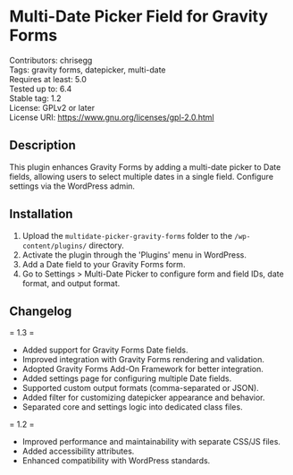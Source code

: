 # Multi-Date Picker Field for Gravity Forms

Contributors: chrisegg <br>
Tags: gravity forms, datepicker, multi-date <br>
Requires at least: 5.0 <br>
Tested up to: 6.4 <br>
Stable tag: 1.2 <br>
License: GPLv2 or later <br>
License URI: https://www.gnu.org/licenses/gpl-2.0.html

## Description
This plugin enhances Gravity Forms by adding a multi-date picker to Date fields, allowing users to select multiple dates in a single field. Configure settings via the WordPress admin.

## Installation
1. Upload the `multidate-picker-gravity-forms` folder to the `/wp-content/plugins/` directory.
2. Activate the plugin through the 'Plugins' menu in WordPress.
3. Add a Date field to your Gravity Forms form.
4. Go to Settings > Multi-Date Picker to configure form and field IDs, date format, and output format.

## Changelog
 = 1.3 =
* Added support for Gravity Forms Date fields.
* Improved integration with Gravity Forms rendering and validation.
* Adopted Gravity Forms Add-On Framework for better integration.
* Added settings page for configuring multiple Date fields.
* Supported custom output formats (comma-separated or JSON).
* Added filter for customizing datepicker appearance and behavior.
* Separated core and settings logic into dedicated class files.

 = 1.2 =
* Improved performance and maintainability with separate CSS/JS files.
* Added accessibility attributes.
* Enhanced compatibility with WordPress standards.
